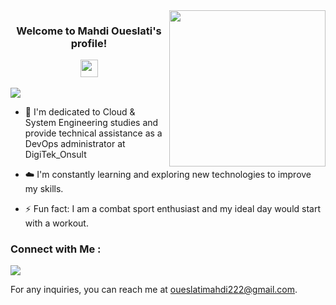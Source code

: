 <!-- - 👨‍💻 Check out my portfolio at https://yousef-dergham.netlify.app/ to see some of the projects I've worked on. -->

 

 

<img width="250" align="right" src="https://c.tenor.com/_DOBjnGspYAAAAAM/code-coding.gif"> 

  

<h3 align="center"> 

  Welcome to Mahdi Oueslati's profile! 

  <img src="https://media.giphy.com/media/hvRJCLFzcasrR4ia7z/giphy.gif" width="28"> 

</h3> 

  

<!-- Typing SVG by DenverCoder1 - https://github.com/DenverCoder1/readme-typing-svg --> 

<p align="center"> 

  <a href="https://github.com/DenverCoder1/readme-typing-svg"><img src="https://readme-typing-svg.herokuapp.com/?lines=Cloud%20Engeneering%20student;Help%20Desk%20At%20DigiTek_Onsult;Always%20learning%20new%20things&font=Fira%20Code&center=true&width=440&height=45&color=f75c7e&vCenter=true&size=22"></a> 

</p>  

  

- 🏢 I'm dedicated to Cloud & System Engineering studies and provide technical assistance as a DevOps administrator at DigiTek_Onsult 

- ☁️  I'm constantly learning and exploring new technologies to improve my skills. 

- ⚡ Fun fact: I am a combat sport enthusiast and my ideal day would start with a workout. 

  

  

### Connect with Me : 



<a href="https://linkedin.com/in/mahdi-oueslati" target="_blank"><img src="https://img.shields.io/badge/-Mahdi%20Oueslati-0077B5?style=for-the-badge&logo=Linkedin&logoColor=white"/></a> 

For any inquiries, you can reach me at [oueslatimahdi222@gmail.com](mailto:oueslatimahdi222@gmail.com).


<!--
### 🛠 &nbsp;Tech Stack 

![JavaScript](https://img.shields.io/badge/-JavaScript-05122A?style=flat&logo=javascript)&nbsp; 

![Bootstrap](https://img.shields.io/badge/-Bootstrap-05122A?style=flat&logo=bootstrap&logoColor=563D7C)&nbsp; 

![HTML](https://img.shields.io/badge/-HTML-05122A?style=flat&logo=HTML5)&nbsp; 

![CSS](https://img.shields.io/badge/-CSS-05122A?style=flat&logo=CSS3&logoColor=1572B6)&nbsp; 

![React.js](https://img.shields.io/badge/-React-05122A?style=flat&logo=react) 

![Node.js](https://img.shields.io/badge/-Node.js-05122A?style=flat&logo=node.js&logoColor=339933)&nbsp; 

![Git](https://img.shields.io/badge/-Git-05122A?style=flat&logo=git)&nbsp; 

![GitHub](https://img.shields.io/badge/-GitHub-05122A?style=flat&logo=github)&nbsp; 

![Visual Studio Code](https://img.shields.io/badge/-Visual%20Studio%20Code-05122A?style=flat&logo=visual-studio-code&logoColor=007ACC)&nbsp; 

![Sass](https://img.shields.io/badge/-Sass-05122A?style=flat&logo=sass)&nbsp; 

![GraphQL](https://img.shields.io/badge/-GraphQL-05122A?style=flat&logo=GraphQL)&nbsp; 

![MongoDB](https://img.shields.io/badge/-MongoDB-05122A?style=flat&logo=MongoDB)&nbsp; 

![Python](https://img.shields.io/badge/-Python%20-05122A?style=flat&logo=python)&nbsp; 

  

  

  

  

<img align="left" src="https://github-readme-stats.vercel.app/api/top-langs?username=yousefdergham&show_icons=true&locale=en&layout=compact&theme=radical" alt="most used languages" /> 

<br> 

<a href="https://komarev.com/ghpvc/?username=yousefdergham&style=for-the-badge"> 

    <img src="https://komarev.com/ghpvc/?username=yousefdergham&style=for-the-badge"> 

</a> 

-->
